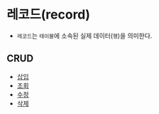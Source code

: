 # 레코드(record)

- `레코드`는 `테이블`에 소속된 실제 데이터(`행`)을 의미한다.

## CRUD

- [삽입](./record/insert.md)
- [조회](./record/select.md)
- [수정](./record/update.md)
- [삭제](./record/delete.md)
